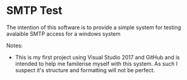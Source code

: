 # SMTP Test
The intention of this software is to provide a simple system for testing avalaible SMTP access for a windows system

Notes:
- This is my first project using Visual Studio 2017 and GitHub and is intended to help me familerise myself with this system. As such I suspect it's structure and formatting will not be perfect.
